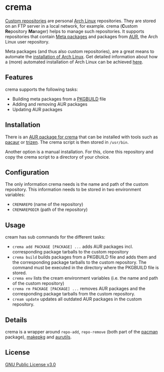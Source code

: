 # crema

[Custom repositories](https://wiki.archlinux.org/index.php/Pacman/Tips_and_tricks#Custom_local_repository) are personal [Arch Linux](https://www.archlinux.org/) repositories. They are stored on an FTP server in a local network, for example. crema (**C**ustom **Re**pository  **Ma**nager) helps to manage such repositories. It supports repositories that contain [Meta packages](docs/meta-packages.md) and packages from [AUR](https://aur.archlinux.org/), the Arch Linux user repository.

Meta packages (and thus also custom repositories), are a great means to automate the [installation of Arch Linux](https://wiki.archlinux.org/index.php/installation_guide). Get detailed information about how a (more) automated installation of Arch Linux can be achieved [here](docs/automation.md).

## Features

crema supports the following tasks:

* Building meta packages from a [PKGBUILD](https://wiki.archlinux.org/index.php/PKGBUILD) file
* Adding and removing AUR packages
* Updating AUR packages

## Installation

There is an [AUR package for crema](https://aur.archlinux.org/packages/crema-git/) that can be installed with tools such as [pacaur](https://github.com/E5ten/pacaur) or [trizen](https://github.com/trizen/trizen). The crema script is then stored in `/usr/bin`.

Another option is a manual installation. For this, clone this repository and copy the crema script to a directory of your choice.

## Configuration

The only information crema needs is the name and path of the custom repository. This information needs to be stored in two environment variables:

* `CREMAREPO` (name of the repository)
* `CREMAREPODIR` (path of the repository)

## Usage

cream has sub commands for the different tasks:

* `crema add PACKAGE [PACKAGE] ...`  adds AUR packages incl. corresponding package tarballs to the custom repository
* `crema build` builds packages from a PKGBUILD file and adds them and the corresponding package tarballs to the custom repository. The command must be executed in the directory where the PKGBUILD file is stored.
* `crema env` lists the cream environment variables (i.e. the name and path of the custom repository)
* `crema rm PACKAGE [PACKAGE] ...` removes AUR packages and the corresponding package tarballs from the custom repository.
* `cream update` updates all outdated AUR packages in the custom repository.

## Details

crema is a wrapper around `repo-add`, `repo-remove` (both part of the [pacman](https://wiki.archlinux.org/index.php/Pacman) package), [makepkg](https://wiki.archlinux.org/index.php/Makepkg) and [aurutils](https://github.com/AladW/aurutils).

## License

[GNU Public License v3.0](https://github.com/mipimipi/crema/blob/master/LICENSE)
